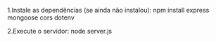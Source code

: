 1.Instale as dependências (se ainda não instalou):
npm install express mongoose cors dotenv

2.Execute o servidor:
node server.js
